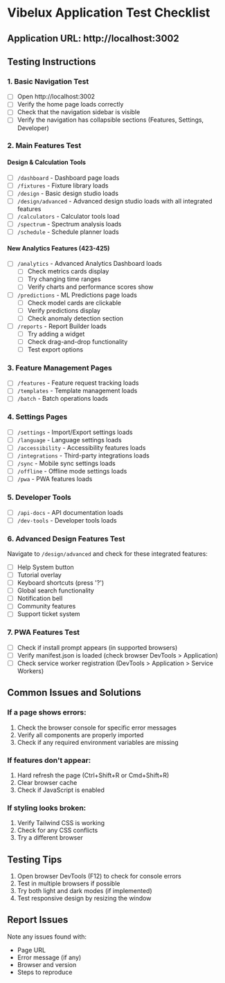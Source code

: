 # Vibelux Application Test Checklist

## Application URL: http://localhost:3002

## Testing Instructions

### 1. Basic Navigation Test
- [ ] Open http://localhost:3002
- [ ] Verify the home page loads correctly
- [ ] Check that the navigation sidebar is visible
- [ ] Verify the navigation has collapsible sections (Features, Settings, Developer)

### 2. Main Features Test

#### Design & Calculation Tools
- [ ] `/dashboard` - Dashboard page loads
- [ ] `/fixtures` - Fixture library loads
- [ ] `/design` - Basic design studio loads
- [ ] `/design/advanced` - Advanced design studio loads with all integrated features
- [ ] `/calculators` - Calculator tools load
- [ ] `/spectrum` - Spectrum analysis loads
- [ ] `/schedule` - Schedule planner loads

#### New Analytics Features (423-425)
- [ ] `/analytics` - Advanced Analytics Dashboard loads
  - [ ] Check metrics cards display
  - [ ] Try changing time ranges
  - [ ] Verify charts and performance scores show
- [ ] `/predictions` - ML Predictions page loads
  - [ ] Check model cards are clickable
  - [ ] Verify predictions display
  - [ ] Check anomaly detection section
- [ ] `/reports` - Report Builder loads
  - [ ] Try adding a widget
  - [ ] Check drag-and-drop functionality
  - [ ] Test export options

### 3. Feature Management Pages
- [ ] `/features` - Feature request tracking loads
- [ ] `/templates` - Template management loads
- [ ] `/batch` - Batch operations loads

### 4. Settings Pages
- [ ] `/settings` - Import/Export settings loads
- [ ] `/language` - Language settings loads
- [ ] `/accessibility` - Accessibility features loads
- [ ] `/integrations` - Third-party integrations loads
- [ ] `/sync` - Mobile sync settings loads
- [ ] `/offline` - Offline mode settings loads
- [ ] `/pwa` - PWA features loads

### 5. Developer Tools
- [ ] `/api-docs` - API documentation loads
- [ ] `/dev-tools` - Developer tools loads

### 6. Advanced Design Features Test
Navigate to `/design/advanced` and check for these integrated features:
- [ ] Help System button
- [ ] Tutorial overlay
- [ ] Keyboard shortcuts (press '?')
- [ ] Global search functionality
- [ ] Notification bell
- [ ] Community features
- [ ] Support ticket system

### 7. PWA Features Test
- [ ] Check if install prompt appears (in supported browsers)
- [ ] Verify manifest.json is loaded (check browser DevTools > Application)
- [ ] Check service worker registration (DevTools > Application > Service Workers)

## Common Issues and Solutions

### If a page shows errors:
1. Check the browser console for specific error messages
2. Verify all components are properly imported
3. Check if any required environment variables are missing

### If features don't appear:
1. Hard refresh the page (Ctrl+Shift+R or Cmd+Shift+R)
2. Clear browser cache
3. Check if JavaScript is enabled

### If styling looks broken:
1. Verify Tailwind CSS is working
2. Check for any CSS conflicts
3. Try a different browser

## Testing Tips
1. Open browser DevTools (F12) to check for console errors
2. Test in multiple browsers if possible
3. Try both light and dark modes (if implemented)
4. Test responsive design by resizing the window

## Report Issues
Note any issues found with:
- Page URL
- Error message (if any)
- Browser and version
- Steps to reproduce